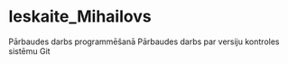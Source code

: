 # Ieskaite_Mihailovs
Pārbaudes darbs programmēšanā
Pārbaudes darbs par versiju kontroles sistēmu Git
